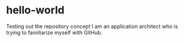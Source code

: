 # hello-world
Testing out the repository concept
I am an application architect who is trying to familiarize myself with GitHub.
